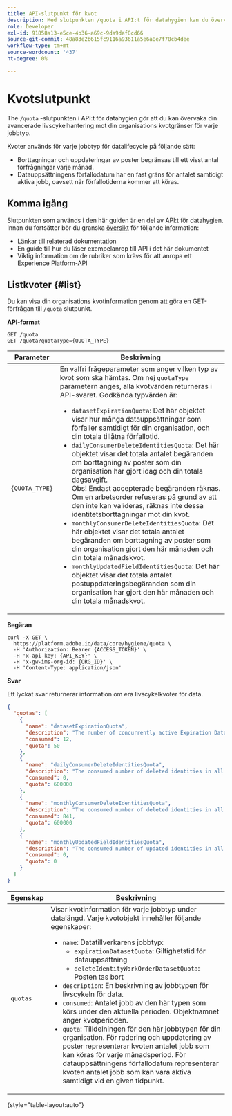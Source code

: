 ```yaml
---
title: API-slutpunkt för kvot
description: Med slutpunkten /quota i API:t för datahygien kan du övervaka användningen av livscykelhantering för avancerade data i förhållande till organisationens månatliga kvotgränser för varje jobbtyp.
role: Developer
exl-id: 91858a13-e5ce-4b36-a69c-9da9daf8cd66
source-git-commit: 48a83e2b615fc9116a93611a5e6a8e7f78cb4dee
workflow-type: tm+mt
source-wordcount: '437'
ht-degree: 0%

---
```


# Kvotslutpunkt

The `/quota` -slutpunkten i API:t för datahygien gör att du kan övervaka din avancerade livscykelhantering mot din organisations kvotgränser för varje jobbtyp.

Kvoter används för varje jobbtyp för datalifecycle på följande sätt:

* Borttagningar och uppdateringar av poster begränsas till ett visst antal förfrågningar varje månad.
* Datauppsättningens förfallodatum har en fast gräns för antalet samtidigt aktiva jobb, oavsett när förfallotiderna kommer att köras.

## Komma igång

Slutpunkten som används i den här guiden är en del av API:t för datahygien. Innan du fortsätter bör du granska [översikt](./overview.md) för följande information:

* Länkar till relaterad dokumentation
* En guide till hur du läser exempelanrop till API i det här dokumentet
* Viktig information om de rubriker som krävs för att anropa ett Experience Platform-API

## Listkvoter {#list}

Du kan visa din organisations kvotinformation genom att göra en GET-förfrågan till `/quota` slutpunkt.

**API-format**

```http
GET /quota
GET /quota?quotaType={QUOTA_TYPE}
```

| Parameter | Beskrivning |
| --- | --- |
| `{QUOTA_TYPE}` | En valfri frågeparameter som anger vilken typ av kvot som ska hämtas. Om nej `quotaType` parametern anges, alla kvotvärden returneras i API-svaret. Godkända typvärden är:<ul><li>`datasetExpirationQuota`: Det här objektet visar hur många datauppsättningar som förfaller samtidigt för din organisation, och din totala tillåtna förfallotid. </li><li>`dailyConsumerDeleteIdentitiesQuota`: Det här objektet visar det totala antalet begäranden om borttagning av poster som din organisation har gjort idag och din totala dagsavgift.<br>Obs! Endast accepterade begäranden räknas. Om en arbetsorder refuseras på grund av att den inte kan valideras, räknas inte dessa identitetsborttagningar mot din kvot.</li><li>`monthlyConsumerDeleteIdentitiesQuota`: Det här objektet visar det totala antalet begäranden om borttagning av poster som din organisation gjort den här månaden och din totala månadskvot.</li><li>`monthlyUpdatedFieldIdentitiesQuota`: Det här objektet visar det totala antalet postuppdateringsbegäranden som din organisation har gjort den här månaden och din totala månadskvot.</li></ul> |

**Begäran**

```shell
curl -X GET \
  https://platform.adobe.io/data/core/hygiene/quota \
  -H 'Authorization: Bearer {ACCESS_TOKEN}' \
  -H 'x-api-key: {API_KEY}' \
  -H 'x-gw-ims-org-id: {ORG_ID}' \
  -H 'Content-Type: application/json'
```

**Svar**

Ett lyckat svar returnerar information om era livscykelkvoter för data.

```json
{
  "quotas": [
    {
      "name": "datasetExpirationQuota",
      "description": "The number of concurrently active Expiration Dataset Delete in all workorder requests for the organization.",
      "consumed": 12,
      "quota": 50
    },
    {
      "name": "dailyConsumerDeleteIdentitiesQuota",
      "description": "The consumed number of deleted identities in all workorder requests for the organization for today.",
      "consumed": 0,
      "quota": 600000
    },
    {
      "name": "monthlyConsumerDeleteIdentitiesQuota",
      "description": "The consumed number of deleted identities in all workorder requests for the organization for this month.",
      "consumed": 841,
      "quota": 600000
    },
    {
      "name": "monthlyUpdatedFieldIdentitiesQuota",
      "description": "The consumed number of updated identities in all workorder requests for the organization for this month.",
      "consumed": 0,
      "quota": 0
    }
  ]
}
```

| Egenskap | Beskrivning |
| --- | --- |
| `quotas` | Visar kvotinformation för varje jobbtyp under datalängd. Varje kvotobjekt innehåller följande egenskaper:<ul><li>`name`: Datatillverkarens jobbtyp:<ul><li>`expirationDatasetQuota`: Giltighetstid för datauppsättning</li><li>`deleteIdentityWorkOrderDatasetQuota`: Posten tas bort</li></ul></li><li>`description`: En beskrivning av jobbtypen för livscykeln för data.</li><li>`consumed`: Antalet jobb av den här typen som körs under den aktuella perioden. Objektnamnet anger kvotperioden.</li><li>`quota`: Tilldelningen för den här jobbtypen för din organisation. För radering och uppdatering av poster representerar kvoten antalet jobb som kan köras för varje månadsperiod. För datauppsättningens förfallodatum representerar kvoten antalet jobb som kan vara aktiva samtidigt vid en given tidpunkt.</li></ul> |

{style="table-layout:auto"}

